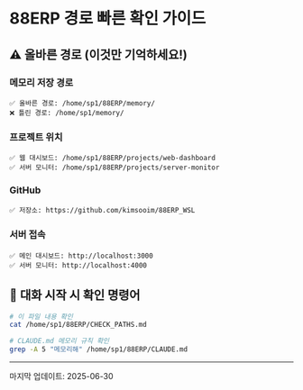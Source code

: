 # 88ERP 경로 빠른 확인 가이드

## ⚠️ 올바른 경로 (이것만 기억하세요!)

### 메모리 저장 경로
```
✅ 올바른 경로: /home/sp1/88ERP/memory/
❌ 틀린 경로: /home/sp1/memory/
```

### 프로젝트 위치
```
✅ 웹 대시보드: /home/sp1/88ERP/projects/web-dashboard
✅ 서버 모니터: /home/sp1/88ERP/projects/server-monitor
```

### GitHub
```
✅ 저장소: https://github.com/kimsooim/88ERP_WSL
```

### 서버 접속
```
✅ 메인 대시보드: http://localhost:3000
✅ 서버 모니터: http://localhost:4000
```

## 🚀 대화 시작 시 확인 명령어
```bash
# 이 파일 내용 확인
cat /home/sp1/88ERP/CHECK_PATHS.md

# CLAUDE.md 메모리 규칙 확인
grep -A 5 "메모리해" /home/sp1/88ERP/CLAUDE.md
```

---
마지막 업데이트: 2025-06-30